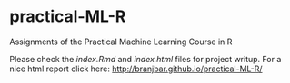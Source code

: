 # practical-ML-R
Assignments of the Practical Machine Learning Course in R

Please check the *index.Rmd* and *index.html* files for project writup.
For a nice html report click here: http://branjbar.github.io/practical-ML-R/

